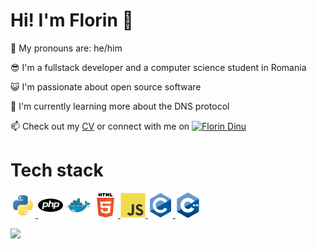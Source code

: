 # Hi! I'm Florin 👋
🌱 My pronouns are: he/him

:sunglasses: I'm a fullstack developer and a computer science student in Romania

:smiley_cat: I'm passionate about open source software

🔭 I'm currently learning more about the DNS protocol

📫 Check out my <a href="https://fredtux.github.io/online-cv/" target="_blank">CV</a> or connect with me on <a href="https://www.linkedin.com/in/dinuflorin/" target="_blank"><img align="" src="https://raw.githubusercontent.com/rahuldkjain/github-profile-readme-generator/master/src/images/icons/Social/linked-in-alt.svg" alt="Florin Dinu" height="10" width="10" /></a>

# Tech stack
<p align="left">
    <a href="https://www.python.org" target="_blank" rel="noreferrer"> <img src="https://raw.githubusercontent.com/devicons/devicon/master/icons/python/python-original.svg" alt="python" width="40" height="40"/>
    <a href="https://www.php.net/"><img src="https://raw.githubusercontent.com/devicons/devicon/master/icons/php/php-plain.svg" alt="php" width="40" height="40" /></a>
    <a href="https://www.docker.com/"><img src="https://raw.githubusercontent.com/devicons/devicon/master/icons/docker/docker-original.svg" alt="docker" width="40" height="40" /></a>
    <a href="https://www.w3.org/html/" target="_blank" rel="noreferrer"> <img src="https://raw.githubusercontent.com/devicons/devicon/master/icons/html5/html5-original-wordmark.svg" alt="html5" width="40" height="40"/> </a>
    <a href="https://developer.mozilla.org/en-US/docs/Web/JavaScript" target="_blank" rel="noreferrer"> <img src="https://raw.githubusercontent.com/devicons/devicon/master/icons/javascript/javascript-original.svg" alt="javascript" width="40" height="40"/> </a>
    <a href="https://www.cprogramming.com/" target="_blank" rel="noreferrer"> <img src="https://raw.githubusercontent.com/devicons/devicon/master/icons/c/c-original.svg" alt="c" width="40" height="40"/> </a>
    <a href="https://www.w3schools.com/cpp/" target="_blank" rel="noreferrer"> <img src="https://raw.githubusercontent.com/devicons/devicon/master/icons/cplusplus/cplusplus-original.svg" alt="cplusplus" width="40" height="40"/> </a>
</p>
<p align="left">
<img src="https://github-readme-stats.vercel.app/api/top-langs/?username=fredtux&layout=compact&theme=transparent&count_private=true&hide_border=true"/>
</p>
